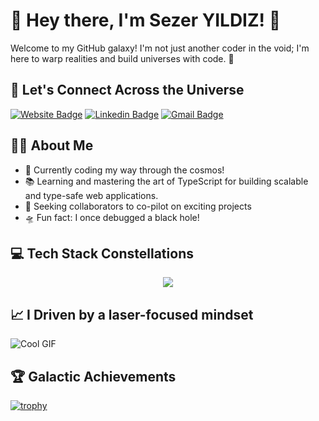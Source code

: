 # 🌟 Hey there, I'm Sezer YILDIZ! 🚀

Welcome to my GitHub galaxy! I'm not just another coder in the void; I'm here to warp realities and build universes with code. 🌌

## 🚀 Let's Connect Across the Universe
[![Website Badge](https://img.shields.io/badge/-sezery.com-007ACC?style=for-the-badge&logo=globe&logoColor=white&label=%F0%9F%8C%90&color=007ACC)](https://sezery.com)
[![Linkedin Badge](https://img.shields.io/badge/-Sezer_YILDIZ-blue?style=for-the-badge&logo=Linkedin&logoColor=white&link=https://www.linkedin.com/in/sezery/)](https://www.linkedin.com/in/sezery/)
[![Gmail Badge](https://img.shields.io/badge/-contact@sezery.com-c14438?style=for-the-badge&logo=Gmail&logoColor=white&link=mailto:contact@sezery.com)](mailto:contact@sezery.com)

## 👩‍💻 About Me

- 🌟 Currently coding my way through the cosmos!
- 📚 Learning and mastering the art of TypeScript for building scalable and type-safe web applications.
- 🌠 Seeking collaborators to co-pilot on exciting projects
- 🛸 Fun fact: I once debugged a black hole!

## 💻 Tech Stack Constellations

<p align="center">
  <a>
    <img src="https://skillicons.dev/icons?i=typescript,nodejs,javascript,nestjs,mongodb,express,prisma,postgres,html,css,react,docker,aws,cloudflare,postman" />
  </a>
</p>


## 📈 I Driven by a laser-focused mindset

![Cool GIF](https://media1.tenor.com/m/PRN-EHOCuHwAAAAC/the-it-crowd-moss-the-it-crowd.gif)

## 🏆 Galactic Achievements

[![trophy](https://github-profile-trophy.vercel.app/?username=sezeryldz&theme=nord&column=8)](https://github.com/ryo-ma/github-profile-trophy)
